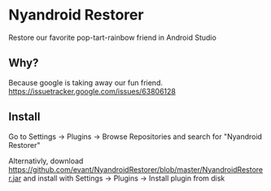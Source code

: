 # Nyandroid Restorer
Restore our favorite pop-tart-rainbow friend in Android Studio

## Why?

Because google is taking away our fun friend. https://issuetracker.google.com/issues/63806128

## Install

Go to Settings -> Plugins -> Browse Repositories and search for "Nyandroid Restorer"

Alternativly, download https://github.com/evant/NyandroidRestorer/blob/master/NyandroidRestorer.jar and install with Settings -> Plugins ->  Install plugin from disk
